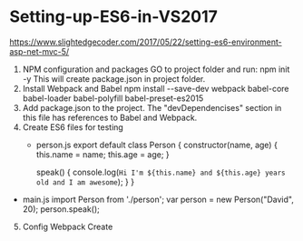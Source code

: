 # Setting-up-ES6-in-VS2017

https://www.slightedgecoder.com/2017/05/22/setting-es6-environment-asp-net-mvc-5/

1. NPM configuration and packages
   GO to project folder and run:
      npm init -y
   This will create package.json in project folder.
2. Install Webpack and Babel
      npm install --save-dev webpack babel-core babel-loader babel-polyfill babel-preset-es2015
3. Add package.json to the project.
    The "devDependencises" section in this file has references to Babel and Webpack. 
4. Create ES6 files for testing
   * person.js
   export default class Person { 
     constructor(name, age) { 
       this.name = name; 
       this.age = age; 
     } 
   
     speak() { 
       console.log(`Hi I'm ${this.name} and ${this.age} years old and I am awesome`); 
     } 
   }
  * main.js
    import Person from './person'; 
    var person = new Person("David", 20); 
    person.speak();
5. Config Webpack
    Create 
